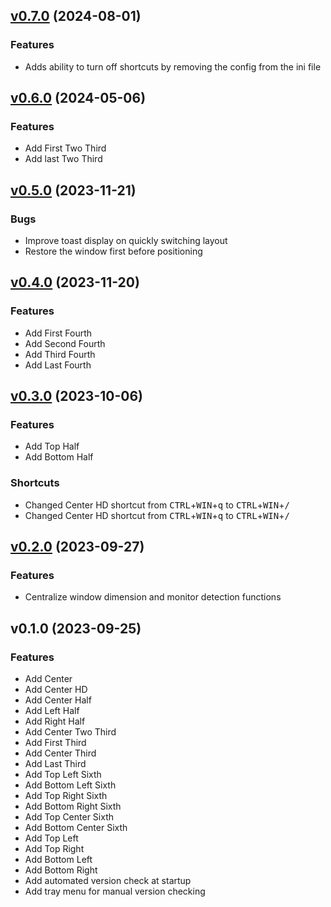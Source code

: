 ## [v0.7.0](https://github.com/thesobercoder/polygon/compare/v0.6.0...v0.7.0) (2024-08-01)

### Features

- Adds ability to turn off shortcuts by removing the config from the ini file

## [v0.6.0](https://github.com/thesobercoder/polygon/compare/v0.5.0...v0.6.0) (2024-05-06)

### Features

- Add First Two Third
- Add last Two Third

## [v0.5.0](https://github.com/thesobercoder/polygon/compare/v0.4.0...v0.5.0) (2023-11-21)

### Bugs

- Improve toast display on quickly switching layout
- Restore the window first before positioning

## [v0.4.0](https://github.com/thesobercoder/polygon/compare/v0.3.0...v0.4.0) (2023-11-20)

### Features

- Add First Fourth
- Add Second Fourth
- Add Third Fourth
- Add Last Fourth

## [v0.3.0](https://github.com/thesobercoder/polygon/compare/v0.2.0...v0.3.0) (2023-10-06)

### Features

- Add Top Half
- Add Bottom Half

### Shortcuts

- Changed Center HD shortcut from <kbd>CTRL</kbd>+<kbd>WIN</kbd>+<kbd>q</kbd> to <kbd>CTRL</kbd>+<kbd>WIN</kbd>+<kbd>/</kbd>
- Changed Center HD shortcut from <kbd>CTRL</kbd>+<kbd>WIN</kbd>+<kbd>q</kbd> to <kbd>CTRL</kbd>+<kbd>WIN</kbd>+<kbd>/</kbd>

## [v0.2.0](https://github.com/thesobercoder/polygon/compare/v0.1.0...v0.2.0) (2023-09-27)

### Features

- Centralize window dimension and monitor detection functions

## v0.1.0 (2023-09-25)

### Features

- Add Center
- Add Center HD
- Add Center Half
- Add Left Half
- Add Right Half
- Add Center Two Third
- Add First Third
- Add Center Third
- Add Last Third
- Add Top Left Sixth
- Add Bottom Left Sixth
- Add Top Right Sixth
- Add Bottom Right Sixth
- Add Top Center Sixth
- Add Bottom Center Sixth
- Add Top Left
- Add Top Right
- Add Bottom Left
- Add Bottom Right
- Add automated version check at startup
- Add tray menu for manual version checking
